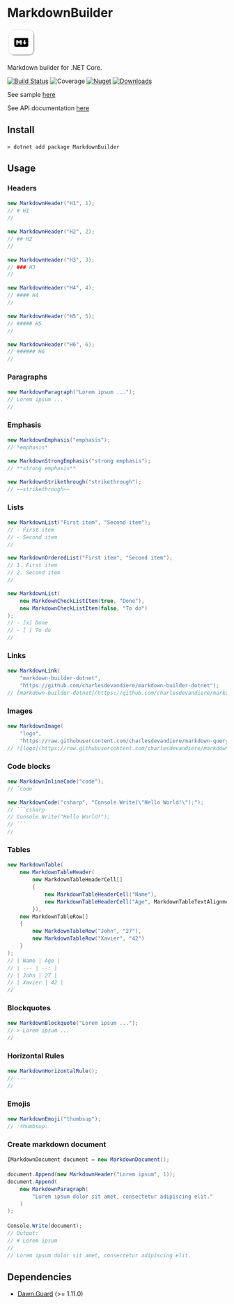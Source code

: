 # MarkdownBuilder

![logo](https://raw.githubusercontent.com/charlesdevandiere/markdown-builder-dotnet/master/logo.png)

Markdown builder for .NET Core.

[![Build Status](https://dev.azure.com/charlesdevandiere/charlesdevandiere/_apis/build/status/charlesdevandiere.markdown-builder-dotnet?branchName=master)](https://dev.azure.com/charlesdevandiere/charlesdevandiere/_build/latest?definitionId=4&branchName=master)
![Coverage](https://img.shields.io/azure-devops/coverage/charlesdevandiere/charlesdevandiere/4/master)
[![Nuget](https://img.shields.io/nuget/v/MarkdownBuilder.svg?color=blue&logo=nuget)](https://www.nuget.org/packages/MarkdownBuilder)
[![Downloads](https://img.shields.io/nuget/dt/MarkdownBuilder.svg?logo=nuget)](https://www.nuget.org/packages/MarkdownBuilder)

See sample [here](sample/MarkdownBuilder.Sample)

See API documentation [here](api)

## Install

```console
> dotnet add package MarkdownBuilder
```

## Usage

### Headers

```csharp
new MarkdownHeader("H1", 1);
// # H1
//
```

```csharp
new MarkdownHeader("H2", 2);
// ## H2
//
```

```csharp
new MarkdownHeader("H3", 3);
// ### H3
//
```

```csharp
new MarkdownHeader("H4", 4);
// #### H4
//
```

```csharp
new MarkdownHeader("H5", 5);
// ##### H5
//
```

```csharp
new MarkdownHeader("H6", 6);
// ###### H6
//
```

### Paragraphs

```csharp
new MarkdownParagraph("Lorem ipsum ...");
// Lorem ipsum ...
//
```

### Emphasis

```csharp
new MarkdownEmphasis("emphasis");
// *emphasis*
```

```csharp
new MarkdownStrongEmphasis("strong emphasis");
// **strong emphasis**
```

```csharp
new MarkdownStrikethrough("strikethrough");
// ~~strikethrough~~
```

### Lists

```csharp
new MarkdownList("First item", "Second item");
// - First item
// - Second item
//
```

```csharp
new MarkdownOrderedList("First item", "Second item");
// 1. First item
// 2. Second item
//
```

```csharp
new MarkdownList(
    new MarkdownCheckListItem(true, "Done"),
    new MarkdownCheckListItem(false, "To do")
);
// - [x] Done
// - [ ] To do
//
```

### Links

```csharp
new MarkdownLink(
    "markdown-builder-dotnet",
    "https://github.com/charlesdevandiere/markdown-builder-dotnet");
// [markdown-builder-dotnet](https://github.com/charlesdevandiere/markdown-builder-dotnet)
```

### Images

```csharp
new MarkdownImage(
    "logo",
    "https://raw.githubusercontent.com/charlesdevandiere/markdown-query-builder/master/logo.png");
// ![logo](https://raw.githubusercontent.com/charlesdevandiere/markdown-query-builder/master/logo.png)
```

### Code blocks

```csharp
new MarkdownInlineCode("code");
// `code`
```

```csharp
new MarkdownCode("csharp", "Console.Write(\"Hello World!\");");
// ```csharp
// Console.Write("Hello World!");
// ```
//
```

### Tables

```csharp
new MarkdownTable(
    new MarkdownTableHeader(
        new MarkdownTableHeaderCell[]
        {
            new MarkdownTableHeaderCell("Name"),
            new MarkdownTableHeaderCell("Age", MarkdownTableTextAlignment.Right)
        }),
    new MarkdownTableRow[]
    {
        new MarkdownTableRow("John", "27"),
        new MarkdownTableRow("Xavier", "42")
    }
);
// | Name | Age |
// | --- | --: |
// | John | 27 |
// | Xavier | 42 |
//
```

### Blockquotes

```csharp
new MarkdownBlockquote("Lorem ipsum ...");
// > Lorem ipsum ...
//
```

### Horizontal Rules

```csharp
new MarkdownHorizontalRule();
// ---
//
```

### Emojis

```csharp
new MarkdownEmoji("thumbsup");
// :thumbsup:
```

### Create markdown document

```csharp
IMarkdownDocument document = new MarkdownDocument();

document.Append(new MarkdownHeader("Lorem ipsum", 1));
document.Append(
    new MarkdownParagraph(
        "Lorem ipsum dolor sit amet, consectetur adipiscing elit."
    )
);

Console.Write(document);
// Output:
// # Lorem ipsum
//
// Lorem ipsum dolor sit amet, consectetur adipiscing elit.
```

## Dependencies

- [Dawn.Guard](https://www.nuget.org/packages/Dawn.Guard/) (>= 1.11.0)
